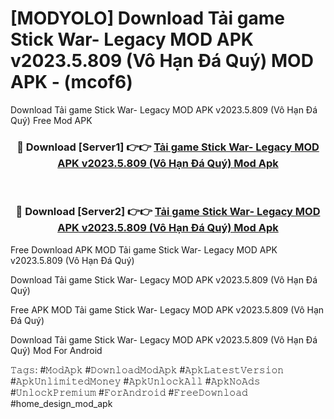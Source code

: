 # [MODYOLO] Download Tải game Stick War- Legacy MOD APK v2023.5.809 (Vô Hạn Đá Quý) MOD APK - (mcof6)
Download Tải game Stick War- Legacy MOD APK v2023.5.809 (Vô Hạn Đá Quý) Free Mod APK

<div align="center">
<h3>🔴 Download [Server1] 👉👉 <a href="https://apk-comot.site?title=Tải_game_Stick_War-_Legacy_MOD_APK_v2023.5.809_(Vô_Hạn_Đá_Quý)">Tải game Stick War- Legacy MOD APK v2023.5.809 (Vô Hạn Đá Quý) Mod Apk</a></h3><br>

<h3>🔴 Download [Server2] 👉👉 <a href="https://apk-comot.site?title=Tải_game_Stick_War-_Legacy_MOD_APK_v2023.5.809_(Vô_Hạn_Đá_Quý)">Tải game Stick War- Legacy MOD APK v2023.5.809 (Vô Hạn Đá Quý) Mod Apk</a></h3>
</div>


Free Download APK MOD Tải game Stick War- Legacy MOD APK v2023.5.809 (Vô Hạn Đá Quý)

Download Tải game Stick War- Legacy MOD APK v2023.5.809 (Vô Hạn Đá Quý) 

Free APK MOD Tải game Stick War- Legacy MOD APK v2023.5.809 (Vô Hạn Đá Quý) 

Download Tải game Stick War- Legacy MOD APK v2023.5.809 (Vô Hạn Đá Quý) Mod For Android

𝚃𝚊𝚐𝚜: #𝙼𝚘𝚍𝙰𝚙𝚔 #𝙳𝚘𝚠𝚗𝚕𝚘𝚊𝚍𝙼𝚘𝚍𝙰𝚙𝚔 #𝙰𝚙𝚔𝙻𝚊𝚝𝚎𝚜𝚝𝚅𝚎𝚛𝚜𝚒𝚘𝚗 #𝙰𝚙𝚔𝚄𝚗𝚕𝚒𝚖𝚒𝚝𝚎𝚍𝙼𝚘𝚗𝚎𝚢 #𝙰𝚙𝚔𝚄𝚗𝚕𝚘𝚌𝚔𝙰𝚕𝚕 #𝙰𝚙𝚔𝙽𝚘𝙰𝚍𝚜 #𝚄𝚗𝚕𝚘𝚌𝚔𝙿𝚛𝚎𝚖𝚒𝚞𝚖 #𝙵𝚘𝚛𝙰𝚗𝚍𝚛𝚘𝚒𝚍 #𝙵𝚛𝚎𝚎𝙳𝚘𝚠𝚗𝚕𝚘𝚊𝚍 #home_design_mod_apk